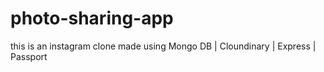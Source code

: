 # photo-sharing-app

this is an instagram clone made using Mongo DB | Cloundinary | Express | Passport
